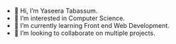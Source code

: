 - 👋 Hi, I’m Yaseera Tabassum.
- 👀 I’m interested in Computer Science.
- 🌱 I’m currently learning Front end Web Development.
- 💞️ I’m looking to collaborate on multiple projects.

<!---
Tabassuminggg/Tabassuminggg is a ✨ special ✨ repository because its `README.md` (this file) appears on your GitHub profile.
You can click the Preview link to take a look at your changes.
--->
